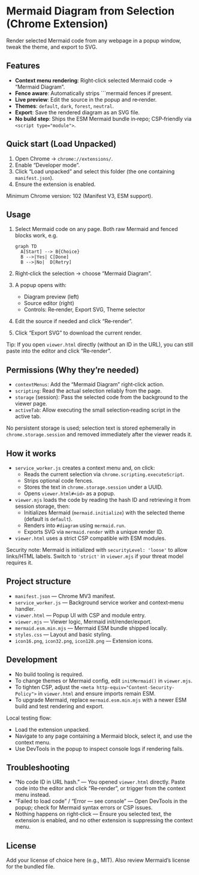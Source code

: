 # Mermaid Diagram from Selection (Chrome Extension)

Render selected Mermaid code from any webpage in a popup window, tweak the theme, and export to SVG.


## Features
- **Context menu rendering**: Right‑click selected Mermaid code → “Mermaid Diagram”.
- **Fence aware**: Automatically strips ```mermaid fences if present.
- **Live preview**: Edit the source in the popup and re‑render.
- **Themes**: `default`, `dark`, `forest`, `neutral`.
- **Export**: Save the rendered diagram as an SVG file.
- **No build step**: Ships the ESM Mermaid bundle in‑repo; CSP‑friendly via `<script type="module">`.


## Quick start (Load Unpacked)
1. Open Chrome → `chrome://extensions/`.
2. Enable “Developer mode”.
3. Click “Load unpacked” and select this folder (the one containing `manifest.json`).
4. Ensure the extension is enabled.

Minimum Chrome version: 102 (Manifest V3, ESM support).


## Usage
1. Select Mermaid code on any page. Both raw Mermaid and fenced blocks work, e.g.

   ```mermaid
   graph TD
     A[Start] --> B{Choice}
     B -->|Yes| C[Done]
     B -->|No|  D[Retry]
   ```

2. Right‑click the selection → choose “Mermaid Diagram”.
3. A popup opens with:
   - Diagram preview (left)
   - Source editor (right)
   - Controls: Re‑render, Export SVG, Theme selector
4. Edit the source if needed and click “Re‑render”.
5. Click “Export SVG” to download the current render.

Tip: If you open `viewer.html` directly (without an ID in the URL), you can still paste into the editor and click “Re‑render”.


## Permissions (Why they’re needed)
- `contextMenus`: Add the “Mermaid Diagram” right‑click action.
- `scripting`: Read the actual selection reliably from the page.
- `storage` (session): Pass the selected code from the background to the viewer page.
- `activeTab`: Allow executing the small selection‑reading script in the active tab.

No persistent storage is used; selection text is stored ephemerally in `chrome.storage.session` and removed immediately after the viewer reads it.


## How it works
- `service_worker.js` creates a context menu and, on click:
  - Reads the current selection via `chrome.scripting.executeScript`.
  - Strips optional code fences.
  - Stores the text in `chrome.storage.session` under a UUID.
  - Opens `viewer.html#<id>` as a popup.
- `viewer.mjs` loads the code by reading the hash ID and retrieving it from session storage, then:
  - Initializes Mermaid (`mermaid.initialize`) with the selected theme (default is `default`).
  - Renders into `#diagram` using `mermaid.run`.
  - Exports SVG via `mermaid.render` with a unique render ID.
- `viewer.html` uses a strict CSP compatible with ESM modules.

Security note: Mermaid is initialized with `securityLevel: 'loose'` to allow links/HTML labels. Switch to `'strict'` in `viewer.mjs` if your threat model requires it.


## Project structure
- `manifest.json` — Chrome MV3 manifest.
- `service_worker.js` — Background service worker and context‑menu handler.
- `viewer.html` — Popup UI with CSP and module entry.
- `viewer.mjs` — Viewer logic, Mermaid init/render/export.
- `mermaid.esm.min.mjs` — Mermaid ESM bundle shipped locally.
- `styles.css` — Layout and basic styling.
- `icon16.png`, `icon32.png`, `icon128.png` — Extension icons.


## Development
- No build tooling is required.
- To change themes or Mermaid config, edit `initMermaid()` in `viewer.mjs`.
- To tighten CSP, adjust the `<meta http-equiv="Content-Security-Policy">` in `viewer.html` and ensure imports remain ESM.
- To upgrade Mermaid, replace `mermaid.esm.min.mjs` with a newer ESM build and test rendering and export.

Local testing flow:
- Load the extension unpacked.
- Navigate to any page containing a Mermaid block, select it, and use the context menu.
- Use DevTools in the popup to inspect console logs if rendering fails.


## Troubleshooting
- “No code ID in URL hash.” — You opened `viewer.html` directly. Paste code into the editor and click “Re‑render”, or trigger from the context menu instead.
- “Failed to load code” / “Error — see console” — Open DevTools in the popup; check for Mermaid syntax errors or CSP issues.
- Nothing happens on right‑click — Ensure you selected text, the extension is enabled, and no other extension is suppressing the context menu.


## License
Add your license of choice here (e.g., MIT). Also review Mermaid’s license for the bundled file.
